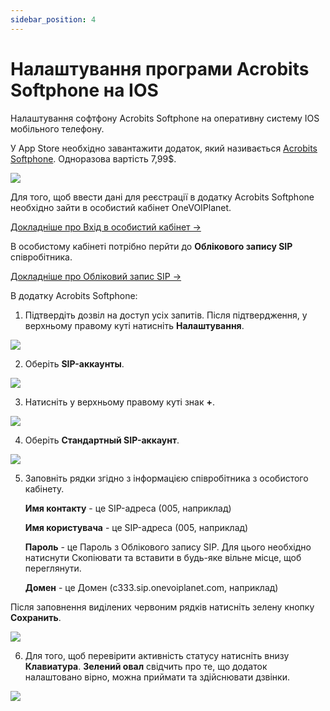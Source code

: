 ```yaml
---
sidebar_position: 4
---
```


# Налаштування програми Acrobits Softphone на IOS

Налаштування софтфону Acrobits Softphone на оперативну систему IOS мобільного телефону.

У App Store необхідно завантажити додаток, який називається [Acrobits Softphone](https://apps.apple.com/ua/app/acrobits-softphone/id314192799?l=ru). Одноразова вартість 7,99$.

![](../img/sip-clients/acrobits-logo.svg)

Для того, щоб ввести дані для реєстрації в додатку Acrobits Softphone необхідно зайти в особистий кабінет OneVOIPlanet. 

[Докладніше про Вхід в особистий кабінет →](../authorization-and-verification/sign-in.md)

В особистому кабінеті потрібно перйти до **Облікового запису SIP** співробітника.

[Докладніше про Обліковий запис SIP →](../employees-groups/employees/edit-employee.md#обліковий-запис-sip)

В додатку Acrobits Softphone:

1. Підтвердіть дозвіл на доступ усіх запитів. Після підтвердження, у верхньому правому куті натисніть **Налаштування**.

![](../img/sip-clients/acrobits-settings-button.svg)

2. Оберіть **SIP-аккаунты**.

![](../img/sip-clients/acrobits-settings-sip-accounts.svg)

3. Натисніть у верхньому правому куті знак **+**.

![](../img/sip-clients/acrobits-sip-accounts-plus-button.svg)

4. Оберіть **Стандартный SIP-аккаунт**.

![](../img/sip-clients/acrobits-standart-sip-account-button.svg)

5. Заповніть рядки згідно з інформацією співробітника з особистого кабінету.

   **Имя контакту** - це SIP-адреса (005, наприклад)

   **Имя користувача** -  це SIP-адреса (005, наприклад)

   **Пароль** - це Пароль з Облікового запису SIP. Для цього необхідно натиснути Скопіювати та вставити в будь-яке вільне місце, щоб переглянути.

   **Домен** - це Домен (c333.sip.onevoiplanet.com, наприклад)

Після заповнення виділених червоним рядків натисніть зелену кнопку **Сохранить**.

![](../img/sip-clients/acrobits-sip-accoint-fields.svg)

6. Для того, щоб перевірити активність статусу натисніть внизу **Клавиатура**. **Зелений овал** свідчить про те, що додаток налаштовано вірно, можна приймати та здійснювати дзвінки.

![](../img/sip-clients/acrobits-status.svg)


